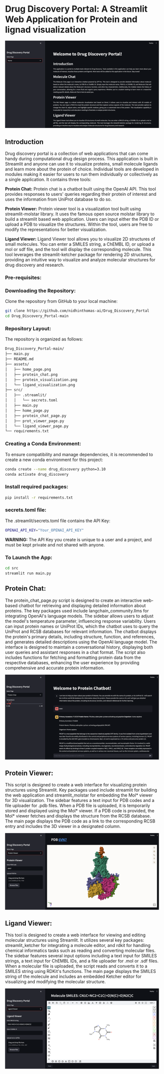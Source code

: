 
# Drug Discovery Portal: A Streamlit Web Application for Protein and lignad visualization

![Alt text](./assets/home_page.png)

## Introduction

Drug discovery portal is a collection of web applications that can come handy during computational drug design process. This application is built in Streamlit and anyone can use it to visualize proteins, small molecule ligands and learn more about the protein of choice. Individual tools are developed in modules making it easier for users to run them individually or collectively as a single application. It contains three tools:

**Protein Chat:** Protein chat is a chatbot built using the OpenAI API. This tool provides responses to users' queries regarding their protein of interest and uses the information from UniProt database to do so.

**Protein Viewer:** Protein viewer tool is a visualization tool built using streamlit-molstar library. It uses the famous open source molstar library to build a streamlit based web application. Users can input either the PDB ID or upload a PDB to visualize the structures. Within the tool, users are free to modify the representations for better visualization. 

**Ligand Viewer:** Ligand Viewer tool allows you to visualize 2D structures of small molecules. You can enter a SMILES string, a ChEMBL ID, or upload a mol or sdf file, and the tool will display the corresponding molecule. This tool leverages the streamlit-ketcher package for rendering 2D structures, providing an intuitive way to visualize and analyze molecular structures for drug discovery and research.

### Pre-requisites:

### Downloading the Repository:
Clone the repository from GitHub to your local machine:

```bash
git clone https://github.com/nidhinthomas-ai/Drug_Discovery_Portal
cd Drug_Discovery_Portal-main
```

### Repository Layout:

The repository is organized as follows:
```bash
Drug_Discovery_Portal-main/  
├── main.py
├── README.md
├── assets/
│   ├── home_page.png  
│   ├── protein_chat.png
│   ├── protein_visualization.png 
│   └── ligand_visualization.png 
├── src/
│   ├── .streamlit/
│   │   └── secrets.toml
│   ├── main.py
│   ├── home_page.py
│   ├── protein_chat_page.py 
│   ├── prot_viewer_page.py
│   └── ligand_viewer_page.py
└── requirements.txt 
```

### Creating a Conda Environment:
To ensure compatibility and manage dependencies, it is recommended to create a new conda environment for this project:

```bash
conda create --name drug_discovery python=3.10
conda activate drug_discovery
```

### Install required packages:
```bash
pip install -r requirements.txt
```

### secrets.toml file:

The .streamlit/secrets.toml file contains the API Key:

```bash
OPENAI_API_KEY="Your_OPENAI_API_KEY"
```

**WARNING:** The API Key you create is unique to a user and a project, and must be kept private and not shared with anyone.

### To Launch the App:

```bash
cd src
streamlit run main.py
```

## Protein Chat:

The protein_chat_page.py script is designed to create an interactive web-based chatbot for retrieving and displaying detailed information about proteins. The key packages used include langchain_community.llms for integrating OpenAI's language models. The sidebar allows users to adjust the model's temperature parameter, influencing response variability. Users can input protein names or UniProt IDs, which the chatbot uses to query the UniProt and RCSB databases for relevant information. The chatbot displays the protein's primary details, including structure, function, and references, and generates detailed descriptions using the OpenAI language model. The interface is designed to maintain a conversational history, displaying both user queries and assistant responses in a chat format. The script also includes functions for fetching and formatting protein data from the respective databases, enhancing the user experience by providing comprehensive and accurate protein information.

![Alt text](./assets/protein_chat.png)

## Protein Viewer:

This script is designed to create a web interface for visualizing protein structures using Streamlit. Key packages used include streamlit for building the web application and streamlit_molstar for embedding the Mol* viewer for 3D visualization. The sidebar features a text input for PDB codes and a file uploader for .pdb files. When a PDB file is uploaded, it is temporarily stored and displayed using the Mol* viewer. If a PDB code is provided, the Mol* viewer fetches and displays the structure from the RCSB database. The main page displays the PDB code as a link to the corresponding RCSB entry and includes the 3D viewer in a designated column. 

![Alt text](./assets/protein_visualization.png)

## Ligand Viewer:

This tool is designed to create a web interface for viewing and editing molecular structures using Streamlit. It utilizes several key packages: streamlit_ketcher for integrating a molecule editor, and rdkit for handling chemical informatics tasks such as reading and converting molecular files. The sidebar features several input options including a text input for SMILES strings, a text input for ChEMBL IDs, and a file uploader for .mol or .sdf files. When a molecular file is uploaded, the script reads and converts it to a SMILES string using RDKit's functions. The main page displays the SMILES string of the molecule and includes an embedded Ketcher editor for visualizing and modifying the molecular structure.

![Alt text](./assets/ligand_visualization.png)
